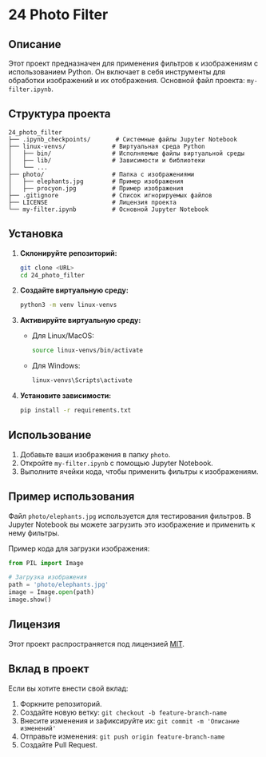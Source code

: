 # 24 Photo Filter

## Описание
Этот проект предназначен для применения фильтров к изображениям с использованием Python. Он включает в себя инструменты для обработки изображений и их отображения. Основной файл проекта: `my-filter.ipynb`.

## Структура проекта
```
24_photo_filter
├── .ipynb_checkpoints/       # Системные файлы Jupyter Notebook
├── linux-venvs/             # Виртуальная среда Python
│   ├── bin/                 # Исполняемые файлы виртуальной среды
│   ├── lib/                 # Зависимости и библиотеки
│   └── ...
├── photo/                   # Папка с изображениями
│   ├── elephants.jpg        # Пример изображения
│   ├── procyon.jpg          # Пример изображения
├── .gitignore               # Список игнорируемых файлов
├── LICENSE                  # Лицензия проекта
└── my-filter.ipynb          # Основной Jupyter Notebook
```

## Установка

1. **Склонируйте репозиторий:**
   ```bash
   git clone <URL>
   cd 24_photo_filter
   ```

2. **Создайте виртуальную среду:**
   ```bash
   python3 -m venv linux-venvs
   ```

3. **Активируйте виртуальную среду:**
   - Для Linux/MacOS:
     ```bash
     source linux-venvs/bin/activate
     ```
   - Для Windows:
     ```bash
     linux-venvs\Scripts\activate
     ```

4. **Установите зависимости:**
   ```bash
   pip install -r requirements.txt
   ```

## Использование

1. Добавьте ваши изображения в папку `photo`.
2. Откройте `my-filter.ipynb` с помощью Jupyter Notebook.
3. Выполните ячейки кода, чтобы применить фильтры к изображениям.

## Пример использования
Файл `photo/elephants.jpg` используется для тестирования фильтров. В Jupyter Notebook вы можете загрузить это изображение и применить к нему фильтры.

Пример кода для загрузки изображения:
```python
from PIL import Image

# Загрузка изображения
path = 'photo/elephants.jpg'
image = Image.open(path)
image.show()
```

## Лицензия
Этот проект распространяется под лицензией [MIT](LICENSE).

## Вклад в проект
Если вы хотите внести свой вклад:
1. Форкните репозиторий.
2. Создайте новую ветку: `git checkout -b feature-branch-name`
3. Внесите изменения и зафиксируйте их: `git commit -m 'Описание изменений'`
4. Отправьте изменения: `git push origin feature-branch-name`
5. Создайте Pull Request.
